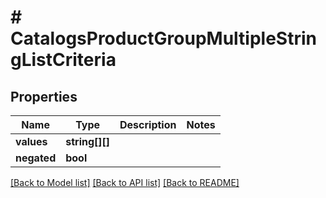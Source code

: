 # # CatalogsProductGroupMultipleStringListCriteria

## Properties

Name | Type | Description | Notes
------------ | ------------- | ------------- | -------------
**values** | **string[][]** |  |
**negated** | **bool** |  |

[[Back to Model list]](../../README.md#models) [[Back to API list]](../../README.md#endpoints) [[Back to README]](../../README.md)
